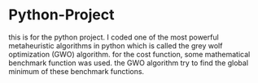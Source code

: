 # Python-Project
this is for the python project. I coded one of the most powerful metaheuristic algorithms in python which is called the grey wolf optimization (GWO) algorithm. for the cost function, some mathematical benchmark function was used. the GWO algorithm try to find the global minimum of these benchmark functions.
